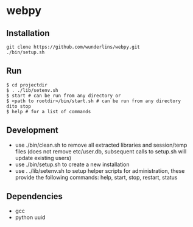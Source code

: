 # webpy

## Installation

    git clone https://github.com/wunderlins/webpy.git
    ./bin/setup.sh


## Run
    $ cd projectdir
    $ . ./lib/setenv.sh
    $ start # can be run from any directory or
    $ <path to rootdir>/bin/start.sh # can be run from any directory
    dito stop
    $ help # for a list of commands


## Development
  - use ./bin/clean.sh to remove all extracted libraries and session/temp files (does not remove etc/user.db, subsequent calls to setup.sh will update existing users)
  - use ./bin/setup.sh to create a new installation
  - use . ./lib/setenv.sh to setup helper scripts for administration, these provide
    the following commands: help, start, stop, restart, status

## Dependencies
  - gcc
  - python uuid
